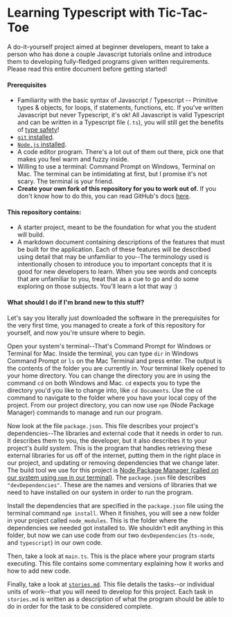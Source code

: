 # Learning Typescript with Tic-Tac-Toe

A do-it-yourself project aimed at beginner developers, meant to take a person who has done a couple Javascript tutorials online and introduce them to developing fully-fledged programs given written requirements.
Please read this entire document before getting started!

#### Prerequisites
- Familiarity with the basic syntax of Javascript / Typescript -- Primitive types & objects, for loops, if statements, functions, etc.
  If you've written Javascript but never Typescript, it's ok! All Javascript is valid Typescript and can be written in a Typescript file (`.ts`), you will still get the benefits of [type safety](https://en.wikipedia.org/wiki/Type_safety)!
- [`git` installed](https://git-scm.com/book/en/v2/Getting-Started-Installing-Git).
- [`Node.js` installed](https://nodejs.org/en/download).
- A code editor program. There's a lot out of them out there, pick one that makes you feel warm and fuzzy inside.
- Willing to use a terminal: Command Prompt on Windows, Terminal on Mac.
  The terminal can be intimidating at first, but I promise it's not scary.
  The terminal is your friend.
- __Create your own fork of this repository for you to work out of.__ If you don't know how to do this, you can read GitHub's docs [here](https://docs.github.com/en/github-ae@latest/get-started/quickstart/fork-a-repo).


#### This repository contains:
- A starter project, meant to be the foundation for what you the student will build.
- A markdown document containing descriptions of the features that must be built for the application.
  Each of these features will be described using detail that may be unfamiliar to you--The terminology used is intentionally chosen to introduce you to important concepts that it is good for new developers to learn.
  When you see words and concepts that are unfamiliar to you, treat that as a cue to go and do some exploring on those subjects. You'll learn a lot that way :)


#### What should I do if I'm brand new to this stuff?
Let's say you literally just downloaded the software in the prerequisites for the very first time, you managed to create a fork of this repository for yourself, and now you're unsure where to begin.


Open your system's terminal--That's Command Prompt for Windows or Terminal for Mac.
Inside the terminal, you can type `dir` in Windows Command Prompt or `ls` on the Mac Terminal and press enter. The output is the contents of the folder you are currently in.
Your terminal likely opened to your home directory. You can change the directory you are in using the command `cd` on both Windows and Mac. `cd` expects you to type the directory you'd you like to change into, like `cd Documents`.
Use the `cd` command to navigate to the folder where you have your local copy of the project.
From our project directory, you can now use `npm` (Node Package Manager) commands to manage and run our program.


Now look at the file `package.json`.
This file describes your project's dependencies--The libraries and external code that it needs in order to run.
It describes them to you, the developer, but it also describes it to your project's _build system_.
This is the program that handles retrieving these external libraries for us off of the internet, putting them in the right place in our project, and updating or removing dependencies that we change later.
The build tool we use for this project is [Node Package Manager (called on our system using `npm` in our terminal)](https://docs.npmjs.com/cli/v9/commands/npm/).
The `package.json` file describes `"devDependencies"`. These are the names and versions of libraries that we need to have installed on our system in order to run the program.


Install the dependencies that are specified in the `package.json` file using the terminal command `npm install`.
When it finishes, you will see a new folder in your project called `node_modules`. This is the folder where the dependencies we needed got installed to.
We shouldn't edit anything in this folder, but now we can use code from our two `devDependencies` (`ts-node`, and `typescript`) in our own code.


Then, take a look at `main.ts`. This is the place where your program starts executing. This file contains some commentary explaining how it works and how to add new code.


Finally, take a look at [`stories.md`](./stories.md). This file details the tasks--or individual units of work--that you will need to develop for this project.
Each task in `stories.md` is written as a description of what the program should be able to do in order for the task to be considered complete.


